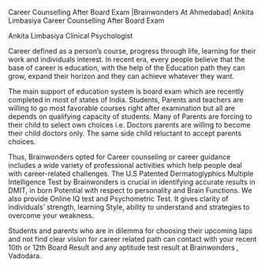 Career Counselling After Board Exam |Brainwonders At Ahmedabad|
Ankita Limbasiya
Career Counselling After Board Exam

Ankita Limbasiya Clinical Psychologist

Career defined as a person’s course, progress through life, learning for their work and individuals interest. In recent era, every people believe that the base of career is education, with the help of the Education path they can grow, expand their horizon and they can achieve whatever they want.

The main support of education system is board exam which are recently completed in most of states of India. Students, Parents and teachers are willing to go most favorable courses right after examination but all are depends on qualifying capacity of students. Many of Parents are forcing to their child to select own choices i.e. Doctors parents are willing to become their child doctors only. The same side child reluctant to accept parents choices.

Thus, Brainwonders opted for Career counseling or career guidance includes a wide variety of professional activities which help people deal with career-related challenges. The U.S Patented Dermatoglyphics Multiple Intelligence Test by Brainwonders is crucial in identifying accurate results in DMIT, in born Potential with respect to personality and Brain Functions. We also provide Online IQ test and Psychometric Test. It gives clarity of individuals’ strength, learning Style, ability to understand and strategies to overcome your weakness.


Students and parents who are in dilemma for choosing their upcoming laps and not find clear vision for career related path can contact with your recent 10th or 12th Board Result and any aptitude test result at Brainwonders , Vadodara.
